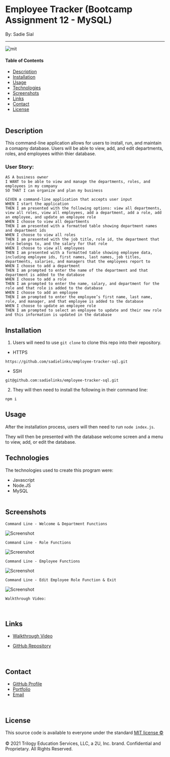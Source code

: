 # Employee Tracker (Bootcamp Assignment 12 - MySQL)

By: Sadie Sial

___

![mit](https://img.shields.io/badge/license-MIT-lightblue)

#### Table of Contents

* [Description](#description)
* [Installation](#installation)
* [Usage](#usage)
* [Technologies](#technologies)
* [Screenshots](#screenshots)
* [Links](#links)
* [Contact](#contact)
* [License](#license)
<br><br>

## Description <br>

This command-line application allows for users to install, run, and maintain a comapny database. Users will be able to view, add, and edit departments, roles, and employees within thier database. 


### User Story:

```
AS A business owner
I WANT to be able to view and manage the departments, roles, and employees in my company
SO THAT I can organize and plan my business
```

```
GIVEN a command-line application that accepts user input
WHEN I start the application
THEN I am presented with the following options: view all departments, view all roles, view all employees, add a department, add a role, add an employee, and update an employee role
WHEN I choose to view all departments
THEN I am presented with a formatted table showing department names and department ids
WHEN I choose to view all roles
THEN I am presented with the job title, role id, the department that role belongs to, and the salary for that role
WHEN I choose to view all employees
THEN I am presented with a formatted table showing employee data, including employee ids, first names, last names, job titles, departments, salaries, and managers that the employees report to
WHEN I choose to add a department
THEN I am prompted to enter the name of the department and that department is added to the database
WHEN I choose to add a role
THEN I am prompted to enter the name, salary, and department for the role and that role is added to the database
WHEN I choose to add an employee
THEN I am prompted to enter the employee’s first name, last name, role, and manager, and that employee is added to the database
WHEN I choose to update an employee role
THEN I am prompted to select an employee to update and their new role and this information is updated in the database 
```

## Installation

1. Users will need to use `git clone` to clone this repo into their repository. 

- HTTPS
```
https://github.com/sadielinks/employee-tracker-sql.git
```

- SSH
```
git@github.com:sadielinks/employee-tracker-sql.git
```

2. They will then need to install the following in their command line:
```
npm i
```

## Usage

After the installation process, users will then need to run `node index.js`.

They will then be presented with the database welcome screen and a menu to view, add, or edit the database.


## Technologies

The technologies used to create this program were: 
- Javascript
- Node.JS
- MySQL
<br><br>

## Screenshots
```
Command Line - Welcome & Department Functions
```
![Screenshot](assests/images/screenshot.png)


```
Command Line - Role Functions
```
![Screenshot](assests/images/screenshot2.png)


```
Command Line - Employee Functions
```
![Screenshot](assests/images/screenshot3.png)


```
Command Line - Edit Employee Role Function & Exit
```
![Screenshot](assests/images/screenshot4.png)



```
Walkthrough Video:
```



<br>

## Links

- [Walkthrough Video](https://watch.screencastify.com/v/53gR2d5FKiyu8u2JSQAW)

- [GitHub Repository](https://github.com/sadielinks/employee-tracker-sql)

<br>

## Contact

- [GitHub Profile](https://github.com/sadielinks)
- [Portfolio](https://sadielinks.github.io/professional-portfolio/)
- [Email](mailto:sadiecodes@gmail.com)

<br>

## License

This source code is available to everyone under the standard [MIT license ©](https://choosealicense.com/licenses/mit/) <br><br>
© 2021 Trilogy Education Services, LLC, a 2U, Inc. brand. Confidential and Proprietary. All Rights Reserved.